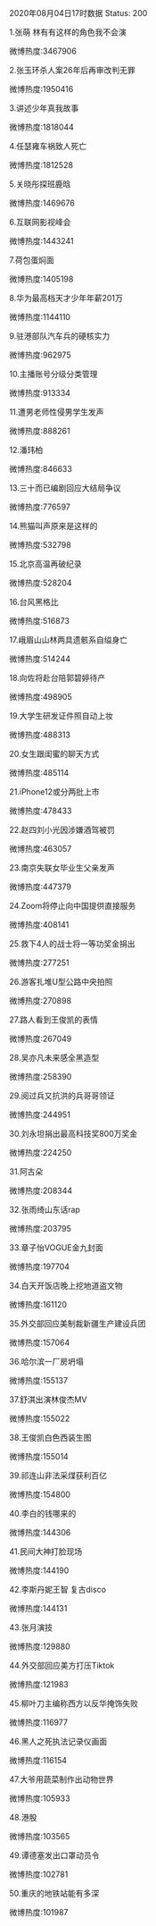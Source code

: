 2020年08月04日17时数据
Status: 200

1.张萌 林有有这样的角色我不会演

微博热度:3467906

2.张玉环杀人案26年后再审改判无罪

微博热度:1950416

3.讲述少年真我故事

微博热度:1818044

4.任瑟雍车祸致人死亡

微博热度:1812528

5.关晓彤探班鹿晗

微博热度:1469676

6.互联网影视峰会

微博热度:1443241

7.荷包蛋焖面

微博热度:1405198

8.华为最高档天才少年年薪201万

微博热度:1144110

9.驻港部队汽车兵的硬核实力

微博热度:962975

10.主播账号分级分类管理

微博热度:913334

11.遭男老师性侵男学生发声

微博热度:888261

12.潘玮柏

微博热度:846633

13.三十而已编剧回应大结局争议

微博热度:776597

14.熊猫叫声原来是这样的

微博热度:532798

15.北京高温再破纪录

微博热度:528204

16.台风黑格比

微博热度:516873

17.峨眉山山林两具遗骸系自缢身亡

微博热度:514244

18.向佐将赴台陪郭碧婷待产

微博热度:498905

19.大学生研发证件照自动上妆

微博热度:488313

20.女生跟闺蜜的聊天方式

微博热度:485114

21.iPhone12或分两批上市

微博热度:478433

22.赵四刘小光因涉嫌酒驾被罚

微博热度:463057

23.南京失联女毕业生父亲发声

微博热度:447379

24.Zoom将停止向中国提供直接服务

微博热度:408141

25.救下4人的战士将一等功奖金捐出

微博热度:277251

26.游客扎堆U型公路中央拍照

微博热度:270898

27.路人看到王俊凯的表情

微博热度:267049

28.吴亦凡未来感全黑造型

微博热度:258390

29.阅过兵又抗洪的兵哥哥领证

微博热度:244951

30.刘永坦捐出最高科技奖800万奖金

微博热度:224250

31.阿古朵

微博热度:208344

32.张雨绮山东话rap

微博热度:203795

33.章子怡VOGUE金九封面

微博热度:197704

34.白天开饭店晚上挖地道盗文物

微博热度:161120

35.外交部回应美制裁新疆生产建设兵团

微博热度:157064

36.哈尔滨一厂房坍塌

微博热度:155137

37.舒淇出演林俊杰MV

微博热度:155022

38.王俊凯白色西装生图

微博热度:155014

39.祁连山非法采煤获利百亿

微博热度:154800

40.李白的钱哪来的

微博热度:144306

41.民间大神打脸现场

微博热度:144190

42.李斯丹妮王智 复古disco

微博热度:144131

43.张月演技

微博热度:129880

44.外交部回应美方打压Tiktok

微博热度:121983

45.柳叶刀主编称西方以反华掩饰失败

微博热度:116977

46.黑人之死执法记录仪画面

微博热度:116154

47.大爷用蔬菜制作出动物世界

微博热度:105933

48.港股

微博热度:103565

49.谭德塞发出口罩动员令

微博热度:102781

50.重庆的地铁站能有多深

微博热度:101987


